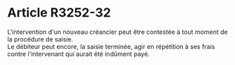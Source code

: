 # Article R3252-32

  
L'intervention d'un nouveau créancier peut être contestée à tout moment de la procédure de saisie.   
Le débiteur peut encore, la saisie terminée, agir en répétition à ses frais contre l'intervenant qui aurait été indûment payé.